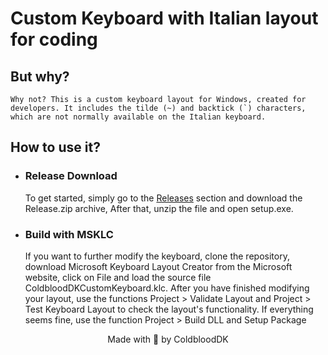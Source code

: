 

# Custom Keyboard with Italian layout for coding

## But why?
    Why not? This is a custom keyboard layout for Windows, created for developers. It includes the tilde (~) and backtick (`) characters, which are not normally available on the Italian keyboard.
## How to use it?
- ### Release Download
    To get started, simply go to the [Releases](https://github.com/ColdbloodDK/CustomKeyboardLayout/releases/) section and download the Release.zip archive, After that, unzip the file and open setup.exe.

- ### Build with MSKLC
    If you want to further modify the keyboard, clone the repository, download Microsoft Keyboard Layout Creator from the Microsoft website, click on File and load the source file ColdbloodDKCustomKeyboard.klc. After you have finished modifying your layout, use the functions Project > Validate Layout and Project > Test Keyboard Layout to check the layout's functionality. If everything seems fine, use the function Project > Build DLL and Setup Package
 
<p align="center">Made with 🧠 by ColdbloodDK</p>
